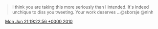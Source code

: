 > I think you are taking this more seriously than I intended\. It's indeed unchique to diss you tweeting\. Your work deserves \.\.\.@sborsje @ninh

<img src="../../media/tweet.ico" width="12" /> [Mon Jun 21 19:22:56 +0000 2010](https://twitter.com/DromerDenker/status/16715762409)